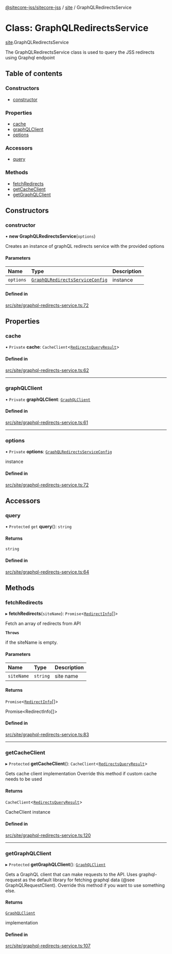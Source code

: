 [@sitecore-jss/sitecore-jss](../README.md) / [site](../modules/site.md) / GraphQLRedirectsService

# Class: GraphQLRedirectsService

[site](../modules/site.md).GraphQLRedirectsService

The GraphQLRedirectsService class is used to query the JSS redirects using Graphql endpoint

## Table of contents

### Constructors

- [constructor](site.GraphQLRedirectsService.md#constructor)

### Properties

- [cache](site.GraphQLRedirectsService.md#cache)
- [graphQLClient](site.GraphQLRedirectsService.md#graphqlclient)
- [options](site.GraphQLRedirectsService.md#options)

### Accessors

- [query](site.GraphQLRedirectsService.md#query)

### Methods

- [fetchRedirects](site.GraphQLRedirectsService.md#fetchredirects)
- [getCacheClient](site.GraphQLRedirectsService.md#getcacheclient)
- [getGraphQLClient](site.GraphQLRedirectsService.md#getgraphqlclient)

## Constructors

### constructor

• **new GraphQLRedirectsService**(`options`)

Creates an instance of graphQL redirects service with the provided options

#### Parameters

| Name | Type | Description |
| :------ | :------ | :------ |
| `options` | [`GraphQLRedirectsServiceConfig`](../modules/site.md#graphqlredirectsserviceconfig) | instance |

#### Defined in

[src/site/graphql-redirects-service.ts:72](https://github.com/Sitecore/jss/blob/567443ec8/packages/sitecore-jss/src/site/graphql-redirects-service.ts#L72)

## Properties

### cache

• `Private` **cache**: `CacheClient`<[`RedirectsQueryResult`](../modules/site.md#redirectsqueryresult)\>

#### Defined in

[src/site/graphql-redirects-service.ts:62](https://github.com/Sitecore/jss/blob/567443ec8/packages/sitecore-jss/src/site/graphql-redirects-service.ts#L62)

___

### graphQLClient

• `Private` **graphQLClient**: [`GraphQLClient`](../interfaces/index.GraphQLClient.md)

#### Defined in

[src/site/graphql-redirects-service.ts:61](https://github.com/Sitecore/jss/blob/567443ec8/packages/sitecore-jss/src/site/graphql-redirects-service.ts#L61)

___

### options

• `Private` **options**: [`GraphQLRedirectsServiceConfig`](../modules/site.md#graphqlredirectsserviceconfig)

instance

#### Defined in

[src/site/graphql-redirects-service.ts:72](https://github.com/Sitecore/jss/blob/567443ec8/packages/sitecore-jss/src/site/graphql-redirects-service.ts#L72)

## Accessors

### query

• `Protected` `get` **query**(): `string`

#### Returns

`string`

#### Defined in

[src/site/graphql-redirects-service.ts:64](https://github.com/Sitecore/jss/blob/567443ec8/packages/sitecore-jss/src/site/graphql-redirects-service.ts#L64)

## Methods

### fetchRedirects

▸ **fetchRedirects**(`siteName`): `Promise`<[`RedirectInfo`](../modules/site.md#redirectinfo)[]\>

Fetch an array of redirects from API

**`Throws`**

if the siteName is empty.

#### Parameters

| Name | Type | Description |
| :------ | :------ | :------ |
| `siteName` | `string` | site name |

#### Returns

`Promise`<[`RedirectInfo`](../modules/site.md#redirectinfo)[]\>

Promise<RedirectInfo[]>

#### Defined in

[src/site/graphql-redirects-service.ts:83](https://github.com/Sitecore/jss/blob/567443ec8/packages/sitecore-jss/src/site/graphql-redirects-service.ts#L83)

___

### getCacheClient

▸ `Protected` **getCacheClient**(): `CacheClient`<[`RedirectsQueryResult`](../modules/site.md#redirectsqueryresult)\>

Gets cache client implementation
Override this method if custom cache needs to be used

#### Returns

`CacheClient`<[`RedirectsQueryResult`](../modules/site.md#redirectsqueryresult)\>

CacheClient instance

#### Defined in

[src/site/graphql-redirects-service.ts:120](https://github.com/Sitecore/jss/blob/567443ec8/packages/sitecore-jss/src/site/graphql-redirects-service.ts#L120)

___

### getGraphQLClient

▸ `Protected` **getGraphQLClient**(): [`GraphQLClient`](../interfaces/index.GraphQLClient.md)

Gets a GraphQL client that can make requests to the API. Uses graphql-request as the default
library for fetching graphql data (@see GraphQLRequestClient). Override this method if you
want to use something else.

#### Returns

[`GraphQLClient`](../interfaces/index.GraphQLClient.md)

implementation

#### Defined in

[src/site/graphql-redirects-service.ts:107](https://github.com/Sitecore/jss/blob/567443ec8/packages/sitecore-jss/src/site/graphql-redirects-service.ts#L107)
